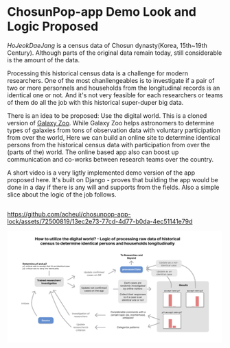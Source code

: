# ChosunPop-app Demo Look and Logic Proposed
*HoJeokDaeJang* is a census data of Chosun dynasty(Korea, 15th~19th Century). Although parts of the original data remain today, still considerable is the amount of the data.

Processing this historical census data is a challenge for modern researchers. One of the most chanllengeables is to investigate if a pair of two or more personnels and households from the longitudinal records is an identical one or not. And it's not very feasible for each researchers or teams of them do all the job with this historical super-duper big data.

There is an idea to be proposed: Use the digital world. This is a cloned version of [Galaxy Zoo](https://en.wikipedia.org/wiki/Galaxy_Zoo). While Galaxy Zoo helps astronomers to determine types of galaxies from tons of observation data with voluntary participation from over the world, Here we can build an online site to determine identical persons from the historical census data with participation from over the (parts of the) world. The online based app also can boost up communication and co-works between research teams over the country.

A short video is a very ligtly implemented demo version of the app proposed here. It's built on Django - proves that building the app would be done in a day if there is any will and supports from the fields. Also a simple slice about the logic of the job follows.


##
https://github.com/acheul/chosunpop-app-lock/assets/72500819/13ec2e73-77cd-4d77-b0da-4ec51141e79d

<img src="./looks/logic.png" width="500px" height="260px" title="logic">
